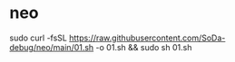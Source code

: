 # neo
sudo curl -fsSL https://raw.githubusercontent.com/SoDa-debug/neo/main/01.sh -o 01.sh && sudo sh 01.sh
